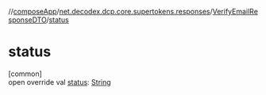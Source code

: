 //[composeApp](../../../index.md)/[net.decodex.dcp.core.supertokens.responses](../index.md)/[VerifyEmailResponseDTO](index.md)/[status](status.md)

# status

[common]\
open override val [status](status.md): [String](https://kotlinlang.org/api/latest/jvm/stdlib/kotlin/-string/index.html)

